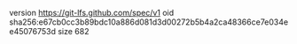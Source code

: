 version https://git-lfs.github.com/spec/v1
oid sha256:e67cb0cc3b89bdc10a886d081d3d00272b5b4a2ca48366ce7e034ee45076753d
size 682
